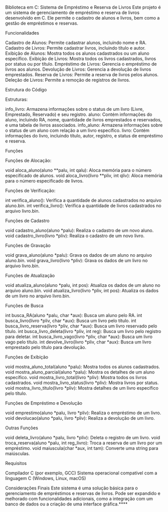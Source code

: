 Biblioteca em C: Sistema de Empréstimo e Reserva de Livros Este projeto é um sistema de gerenciamento de empréstimo e reserva de livros desenvolvido em C. Ele permite o cadastro de alunos e livros, bem como a gestão de empréstimos e reservas.

Funcionalidades

Cadastro de Alunos: Permite cadastrar alunos, incluindo nome e RA. Cadastro de Livros: Permite cadastrar livros, incluindo título e autor. Exibição de Alunos: Mostra todos os alunos cadastrados ou um aluno específico. Exibição de Livros: Mostra todos os livros cadastrados, livros por status ou por título. Empréstimo de Livros: Gerencia o empréstimo de livros aos alunos. Devolução de Livros: Gerencia a devolução de livros emprestados. Reserva de Livros: Permite a reserva de livros pelos alunos. Deleção de Livros: Permite a remoção de registros de livros.

Estrutura do Código

Estruturas:

info_livro: Armazena informações sobre o status de um livro (Livre, Emprestado, Reservado) e seu registro. aluno: Contém informações do aluno, incluindo RA, nome, quantidade de livros emprestados e reservados, e uma tabela de livros associados. info_aluno: Armazena informações sobre o status de um aluno com relação a um livro específico. livro: Contém informações do livro, incluindo título, autor, registro, e status de empréstimo e reserva.

Funções

Funções de Alocação:

void aloca_aluno(aluno **palu, int qalu): Aloca memória para o número especificado de alunos. void aloca_livro(livro **pliv, int qliv): Aloca memória para o número especificado de livros.

Funções de Verificação:

int verifica_aluno(): Verifica a quantidade de alunos cadastrados no arquivo aluno.bin. int verifica_livro(): Verifica a quantidade de livros cadastrados no arquivo livro.bin.

Funções de Cadastro

void cadastro_aluno(aluno *palu): Realiza o cadastro de um novo aluno. void cadastro_livro(livro *pliv): Realiza o cadastro de um novo livro.

Funções de Gravação

void grava_aluno(aluno *palu): Grava os dados de um aluno no arquivo aluno.bin. void grava_livro(livro *pliv): Grava os dados de um livro no arquivo livro.bin.

Funções de Atualização

void atualiza_aluno(aluno *palu, int pos): Atualiza os dados de um aluno no arquivo aluno.bin. void atualiza_livro(livro *pliv, int pos): Atualiza os dados de um livro no arquivo livro.bin.

Funções de Busca

int busca_RA(aluno *palu, char *aux): Busca um aluno pelo RA. int busca_livro(livro *pliv, char *aux): Busca um livro pelo título. int busca_livro_reserva(livro *pliv, char *aux): Busca um livro reservado pelo título. int busca_livro_deleta(livro *pliv, int reg): Busca um livro pelo registro para deletar. int busca_livro_vago(livro *pliv, char *aux): Busca um livro vago pelo título. int devolve_livro(livro *pliv, char *aux): Busca um livro emprestado pelo título para devolução.

Funções de Exibição

void mostra_aluno_total(aluno *palu): Mostra todos os alunos cadastrados. void mostra_aluno_parcial(aluno *palu): Mostra os detalhes de um aluno específico. void mostra_livro_total(livro *pliv): Mostra todos os livros cadastrados. void mostra_livro_status(livro *pliv): Mostra livros por status. void mostra_livro_titulo(livro *pliv): Mostra detalhes de um livro específico pelo título.

Funções de Empréstimo e Devolução

void emprestimo(aluno *palu, livro *pliv): Realiza o empréstimo de um livro. void devolucao(aluno *palu, livro *pliv): Realiza a devolução de um livro.

Outras Funções

void deleta_livro(aluno *palu, livro *pliv): Deleta o registro de um livro. void troca_reserva(aluno *palu, int reg_livro): Troca a reserva de um livro por um empréstimo. void maiuscula(char *aux, int tam): Converte uma string para maiúsculas.

Requisitos

Compilador C (por exemplo, GCC) Sistema operacional compatível com a linguagem C (Windows, Linux, macOS)

Considerações Finais Este sistema é uma solução básica para o gerenciamento de empréstimos e reservas de livros. Pode ser expandido e melhorado com funcionalidades adicionais, como a integração com um banco de dados ou a criação de uma interface gráfica.****

